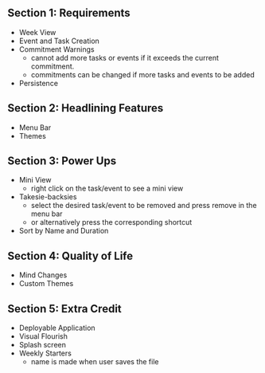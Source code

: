 ## Section 1: Requirements
- Week View
- Event and Task Creation
- Commitment Warnings
  - cannot add more tasks or events if it exceeds the current commitment. 
  - commitments can be changed if more tasks and events to be added
- Persistence

## Section 2: Headlining Features
- Menu Bar
- Themes

## Section 3: Power Ups
- Mini View
  - right click on the task/event to see a mini view
- Takesie-backsies
  - select the desired task/event to be removed and press remove in the menu bar
  - or alternatively press the corresponding shortcut
- Sort by Name and Duration

## Section 4: Quality of Life
- Mind Changes
- Custom Themes

## Section 5: Extra Credit
- Deployable Application
- Visual Flourish
- Splash screen
- Weekly Starters
  - name is made when user saves the file
